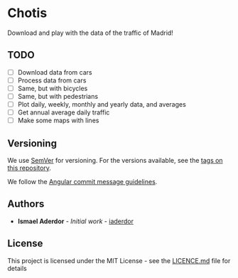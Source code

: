 # Chotis

Download and play with the data of the traffic of Madrid!

## TODO

 - [ ] Download data from cars
 - [ ] Process data from cars
 - [ ] Same, but with bicycles
 - [ ] Same, but with pedestrians
 - [ ] Plot daily, weekly, monthly and yearly data, and averages
 - [ ] Get annual average daily traffic
 - [ ] Make some maps with lines

## Versioning

We use [SemVer](http://semver.org/) for versioning. For the versions available, see the [tags on this repository](https://github.com/iaderdor/imdmad/tags).

We follow the [Angular commit message guidelines](https://github.com/angular/angular/blob/22b96b9/CONTRIBUTING.md#-commit-message-guidelines).

## Authors

* **Ismael Aderdor** - *Initial work* - [iaderdor](https://github.com/iaderdor)


## License

This project is licensed under the MIT License - see the [LICENCE.md](LICENCE.md) file for details
